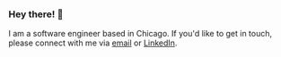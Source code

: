 ### Hey there! 👋

I am a software engineer based in Chicago. If you'd like to get in touch, please connect with me via [email](mailto:wilfried.barth.prof@gmail.com) or [LinkedIn](https://www.linkedin.com/in/wilfriedbarth).
